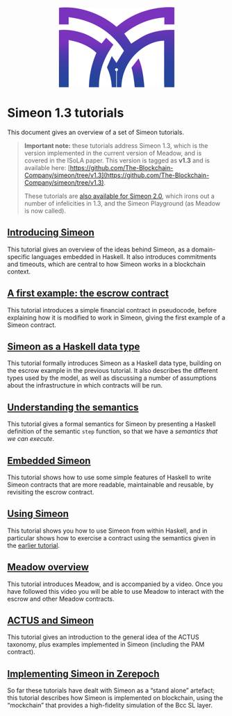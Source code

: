 
<p align="center">
  <img width="266" height="185" src="pix/logo.png">
</p>


# Simeon 1.3 tutorials


This document gives an overview of a set of Simeon tutorials.

> __Important note:__ these tutorials address Simeon 1.3, which 
> is the version implemented in the current version of Meadow,
> and is covered in the ISoLA paper. This version is tagged as **v1.3**
> and is available here: [https://github.com/The-Blockchain-Company/simeon/tree/v1.3](https://github.com/The-Blockchain-Company/simeon/tree/v1.3).
>
> These tutorials are [also available for Simeon 2.0](../tutorial-v2.0/README.md), which irons out
> a number of infelicities in 1.3, and the Simeon Playground (as Meadow is now called).

##  [Introducing Simeon](./introducing-simeon.md)

This tutorial gives an overview of the ideas behind Simeon, as a domain-specific languages embedded in Haskell. It also introduces commitments and timeouts, which are central to how Simeon works in a blockchain context. 

## [A first example: the escrow contract](./escrow-ex.md)

This tutorial introduces a simple financial contract in pseudocode, before explaining how it is modified to work in Simeon, giving the first example of a Simeon contract.

## [Simeon as a Haskell data type](./simeon-data.md)

This tutorial formally introduces Simeon as a Haskell data type, building on the escrow example in the previous tutorial. It also describes the different types used by the model, as well as discussing a number of assumptions about the infrastructure in which contracts will be run.

## [Understanding the semantics](./simeon-semantics.md)

This tutorial gives a formal semantics for Simeon by presenting a Haskell definition of the semantic `step` function, so that we have a _semantics that we can execute_. 

## [Embedded Simeon](./embedded-simeon.md)

This tutorial shows how to use some simple features of Haskell to write Simeon contracts that are more readable, maintainable and reusable, by revisiting the  escrow contract.

## [Using Simeon](./using-simeon.md)

This tutorial shows you how to use Simeon from within Haskell, and in particular shows how to exercise a contract using the semantics given in the [earlier tutorial](./simeon-semantics.md).

## [Meadow overview](./meadow-overview.md) 

This tutorial introduces Meadow, and is accompanied by a video. Once you have followed this video you will be able to use Meadow to interact with the escrow and other Meadow contracts.

<!--
## [Other functions in Simeon: analysis](./analysis.md)

This tutorial shows how Simeon contracts can be analysed _without_ having to be executed. This made much easier because Simeon is a special-purpose DSL, rather than a general-purpose language like Zerepoch.
-->

## [ACTUS and Simeon](./actus-simeon.md)

This tutorial gives an introduction to the general idea of the ACTUS taxonomy, plus examples implemented in Simeon (including the PAM contract).

## [Implementing Simeon in Zerepoch](./simeon-zerepoch.md)

So far these tutorials have dealt with Simeon as a “stand alone” artefact; this tutorial describes how Simeon is implemented on blockchain, using the “mockchain” that provides a high-fidelity simulation of the Bcc SL layer.

